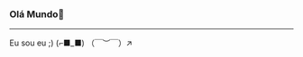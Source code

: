 ### Olá Mundo👋
---
Eu sou eu ;) (⌐■_■) （￣︶￣）↗　
<!--
**AlexandreSantAnaLangunno/AlexandreSantAnaLangunno** is a ✨ _special_ ✨ repository because its `README.md` (this file) appears on your GitHub profile.

Here are some ideas to get you started:

- 🔭 I’m currently working on ...
- 🌱 I’m currently learning ...
- 👯 I’m looking to collaborate on ...
- 🤔 I’m looking for help with ...
- 💬 Ask me about ...
- 📫 How to reach me: ...
- 😄 Pronouns: ...
- ⚡ Fun fact: ...
-->
